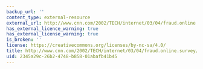 ```yaml
---
backup_url: ''
content_type: external-resource
external_url: http://www.cnn.com/2002/TECH/internet/03/04/fraud.online.survey/index.html
has_external_licence_warning: true
has_external_license_warning: true
is_broken: ''
license: https://creativecommons.org/licenses/by-nc-sa/4.0/
title: http://www.cnn.com/2002/TECH/internet/03/04/fraud.online.survey/index.html
uid: 2345a29c-26b2-4748-b858-01abafb41b45
---
```

